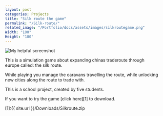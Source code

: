 ```yaml
---
layout: post
categories: Projects
title: "Silk route the game"
permalink: "/Silk-route/"
related_image: "/Portfolio/docs/assets/images/silkroutegame.png"
Width: "100"
Height: "100"
---
```

![My helpful screenshot](/Portfolio/docs/assets/images/silkroutegame.png)

This is a simulation game about expanding chinas traderoute through europe called: the silk route.

While playing you manage the caravans travelling the route,
while unlocking new cities along the route to trade with.

This is a school project, created by five students.

If you want to try the game [click here][1] to download.


[1]:{{ site.url }}/Downloads/Silkroute.zip
